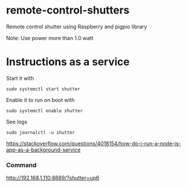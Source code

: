 # remote-control-shutters
Remote control shutter using Raspberry and pigpio library

Note: Use power more than 1.0 watt

# Instructions as a service

Start it with

    sudo systemctl start shutter

Enable it to run on boot with

    sudo systemctl enable shutter

See logs

    sudo journalctl -u shutter


https://stackoverflow.com/questions/4018154/how-do-i-run-a-node-js-app-as-a-background-service



### Command
http://192.168.1.110:8889/?shutter=up6
